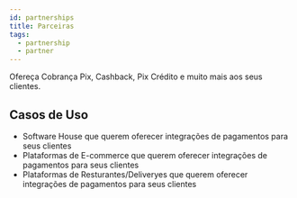 ```yaml
---
id: partnerships
title: Parceiras
tags:
  - partnership
  - partner
---
```


Ofereça Cobrança Pix, Cashback, Pix Crédito e muito mais aos seus clientes.

## Casos de Uso

- Software House que querem oferecer integrações de pagamentos para seus clientes
- Plataformas de E-commerce que querem oferecer integrações de pagamentos para seus clientes
- Plataformas de Resturantes/Deliveryes que querem oferecer integrações de pagamentos para seus clientes